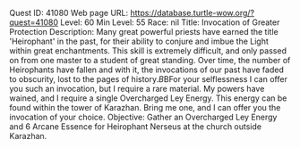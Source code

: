Quest ID: 41080
Web page URL: https://database.turtle-wow.org/?quest=41080
Level: 60
Min Level: 55
Race: nil
Title: Invocation of Greater Protection
Description: Many great powerful priests have earned the title 'Heirophant' in the past, for their ability to conjure and imbue the Light within great enchantments. This skill is extremely difficult, and only passed on from one master to a student of great standing. Over time, the number of Heirophants have fallen and with it, the invocations of our past have faded to obscurity, lost to the pages of history.$B$BFor your selflessness I can offer you such an invocation, but I require a rare material. My powers have wained, and I require a single Overcharged Ley Energy. This energy can be found within the tower of Karazhan. Bring me one, and I can offer you the invocation of your choice.
Objective: Gather an Overcharged Ley Energy and 6 Arcane Essence for Heirophant Nerseus at the church outside Karazhan.
